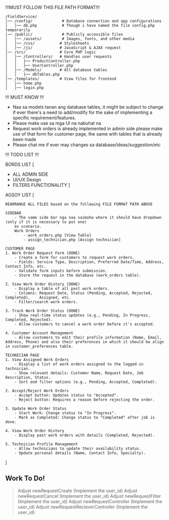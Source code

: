!!!MUST FOLLOW THIS FILE PATH FORMAT!!!
```
/FieldService/
│── /config/             # Database connection and app configurations  
│   │── db.php           # Though i have named the file config.php temporarily
│── /public/             # Publicly accessible files
│   │── /assets/         # Images, fonts, and other media
│   │── /css/           # Stylesheets
│   │── /js/            # JavaScript & AJAX request
│── /src/               # Core PHP logic  
│   │── /Controllers/   # Handles user requests  
│   │   ├── ProductController.php  
│   │   ├── UserController.php  
│   │── /Models/        # All database tables
│   │   ├── dbTables.php
│── /templates/         # View files for frontend  
│   │── home.php  
│   │── login.php  
```
!!! MUST KNOW !!!
- Naa sa models tanan ang database tables, it might be subject to change if ever there's a need to add/modify for the sake of implementing a specific requirement/features.
- Please make use sa mga UI na nabuhat na
- Request work orders is already implemented in admin side please make use of that form for customer page, the same with tables that is already been made
- Please chat me if ever may changes sa database/ideas/suggestion/etc

!!! TODO LIST !!!

BORDS LIST [
- ALL ADMIN SIDE
- UI/UX Design
- FILTERS FUNCTIONALITY
]

AGSOY LIST [

    REARRANGE ALL FILES based on the following FILE FORMAT PATH ABOVE

    SIDEBAR
        - The same side bar nga naa saimoha where it should have dropdown (only if it is necessary to put one)
        ex scenario.
        Work Orders
            - work_orders.php [View Table]
            - assign_technician.php [Assign technician]

    CUSTOMER PAGE
    1. Work Order Request Form (DONE)
        - Create a form for customers to request work orders.
        - Fields: Service Type, Description, Preferred Date/Time, Address, Contact Info, etc.
        - Validate form inputs before submission.
        - Store the request in the database (work_orders table).

    2. View Work Order History (DONE)
        - Display a table of all past work orders.
        - Columns: Request Date, Status (Pending, Accepted, Rejected, Completed),    Assigned, etc.
        - Filter/search work orders.

    3. Track Work Order Status (DONE)
        - Show real-time status updates (e.g., Pending, In Progress, Completed, Rejected).
        - Allow customers to cancel a work order before it's accepted.

    4. Customer Account Management
        - Allow customers to edit their profile information (Name, Email, Address, Phone) and also their preferences in which it should be align in customer_preferences table.

    TECHNICIAN PAGE
    1. View Assigned Work Orders
        - Display a list of work orders assigned to the logged-in technician.
        - Show relevant details: Customer Name, Request Date, Job Description, Status.
        - Sort and filter options (e.g., Pending, Accepted, Completed).

    2. Accept/Reject Work Orders
        - Accept button: Updates status to "Accepted".
        - Reject button: Requires a reason before rejecting the order.

    3. Update Work Order Status
        - Start Work: Change status to "In Progress".
        - Mark as Completed: Change status to "Completed" after job is done.

    4. View Work Order History
        - Display past work orders with details (Completed, Rejected).

    5. Technician Profile Management
        - Allow technicians to update their availability status.
        - Update personal details (Name, Contact Info, Specialty).

]


## Work To Do!
> Adjust newRequestCreate (Implement the user_id)
> Adjust newRequestCancel (Implement the user_id)
> Adjust newRequestFilter (Implement the user_id)
> Adjust newRequestController (Implement the user_id)
> Adjust newRequestRecieverController (Implement the user_id)